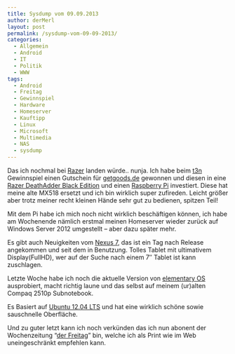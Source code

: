 ```yaml
---
title: Sysdump vom 09.09.2013
author: derMerl
layout: post
permalink: /sysdump-vom-09-09-2013/
categories:
  - Allgemein
  - Android
  - IT
  - Politik
  - WWW
tags:
  - Android
  - Freitag
  - Gewinnspiel
  - Hardware
  - Homeserver
  - Kauftipp
  - Linux
  - Microsoft
  - Multimedia
  - NAS
  - sysdump
---
```

Das ich nochmal bei <a href="http://www.razerzone.com/" target="_blank">Razer</a> landen würde.. nunja. Ich habe beim <a href="http://t3n.de/" target="_blank">t3n</a> Gewinnspiel einen Gutschein für <a href="http://www.getgoods.de/" target="_blank">getgoods.de</a> gewonnen und diesen in eine [Razer DeathAdder Black Edition][1] und einen [Raspberry Pi][2] investiert. Diese hat meine alte MX518 ersetzt und ich bin wirklich super zufireden. Leicht größer aber trotz meiner recht kleinen Hände sehr gut zu bedienen, spitzen Teil!

Mit dem Pi habe ich mich noch nicht wirklich beschäftigen können, ich habe am Wochenende nämlich erstmal meinen Homeserver wieder zurück auf Windows Server 2012 umgestellt &#8211; aber dazu später mehr.

Es gibt auch Neuigkeiten vom <a href="http://www.sysdump.de/quickie-das-neue-nexus-7-2013-ist-da-nexus-4-um-100e-reduziert/" target="_blank">Nexus 7</a>, das ist ein Tag nach Release angekommen und seit dem in Benutzung. Tolles Tablet mit ultimativem Display(FullHD), wer auf der Suche nach einem 7&#8243; Tablet ist kann zuschlagen.

Letzte Woche habe ich noch die aktuelle Version von <a href="http://elementaryos.org/" target="_blank">elementary OS</a> ausprobiert, macht richtig laune und das selbst auf meinem (ur)alten Compaq 2510p Subnotebook.



Es Basiert auf <a href="http://releases.ubuntu.com/precise/" target="_blank">Ubuntu 12.04 LTS</a> und hat eine wirklich schöne sowie sauschnelle Oberfläche.

Und zu guter letzt kann ich noch verkünden das ich nun abonent der Wochenzeitung &#8220;<a href="http://www.freitag.de/" target="_blank">der Freitag</a>&#8221; bin, welche ich als Print wie im Web uneingeschränkt empfehlen kann.

 [1]: http://www.amazon.de/gp/product/B004MR3QY4/ref=as_li_ss_tl?ie=UTF8&camp=1638&creative=19454&creativeASIN=B004MR3QY4&linkCode=as2&tag=d0borg-21
 [2]: http://www.amazon.de/gp/product/B008XVAUPI/ref=as_li_ss_tl?ie=UTF8&camp=1638&creative=19454&creativeASIN=B008XVAUPI&linkCode=as2&tag=d0borg-21
